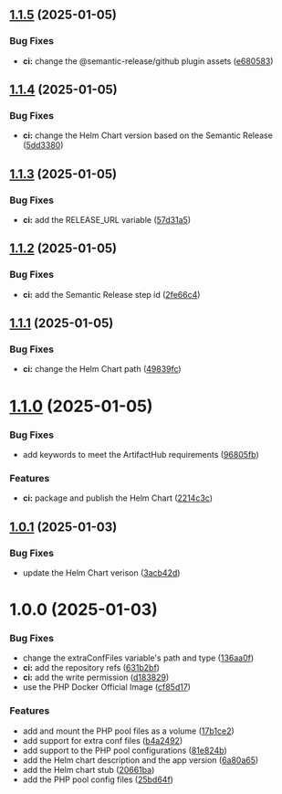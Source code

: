 ## [1.1.5](https://github.com/jacob-cabral/php-fpm/compare/v1.1.4...v1.1.5) (2025-01-05)


### Bug Fixes

* **ci:** change the @semantic-release/github plugin assets ([e680583](https://github.com/jacob-cabral/php-fpm/commit/e680583b27edc409e6c88dad7b5c0b79e4426bb9))

## [1.1.4](https://github.com/jacob-cabral/php-fpm/compare/v1.1.3...v1.1.4) (2025-01-05)


### Bug Fixes

* **ci:** change the Helm Chart version based on the Semantic Release ([5dd3380](https://github.com/jacob-cabral/php-fpm/commit/5dd3380d6119d01d612d0cc85130395f04392153))

## [1.1.3](https://github.com/jacob-cabral/php-fpm/compare/v1.1.2...v1.1.3) (2025-01-05)


### Bug Fixes

* **ci:** add the RELEASE_URL variable ([57d31a5](https://github.com/jacob-cabral/php-fpm/commit/57d31a56e62f098cbf6801b869d2703141a33169))

## [1.1.2](https://github.com/jacob-cabral/php-fpm/compare/v1.1.1...v1.1.2) (2025-01-05)


### Bug Fixes

* **ci:** add the Semantic Release step id ([2fe66c4](https://github.com/jacob-cabral/php-fpm/commit/2fe66c440702e7c7c1e881d94953555c5ac12c83))

## [1.1.1](https://github.com/jacob-cabral/php-fpm/compare/v1.1.0...v1.1.1) (2025-01-05)


### Bug Fixes

* **ci:** change the Helm Chart path ([49839fc](https://github.com/jacob-cabral/php-fpm/commit/49839fc02b71788178c6d6c7f6fd83032149fd32))

# [1.1.0](https://github.com/jacob-cabral/php-fpm/compare/v1.0.1...v1.1.0) (2025-01-05)


### Bug Fixes

* add keywords to meet the ArtifactHub requirements ([96805fb](https://github.com/jacob-cabral/php-fpm/commit/96805fb8c09a7badb38f9ebb9f24bb6236e15a2f))


### Features

* **ci:** package and publish the Helm Chart ([2214c3c](https://github.com/jacob-cabral/php-fpm/commit/2214c3c34dafe54bdf534a1f1163e6d7f761223f))

## [1.0.1](https://github.com/jacob-cabral/php-fpm/compare/v1.0.0...v1.0.1) (2025-01-03)


### Bug Fixes

* update the Helm Chart verison ([3acb42d](https://github.com/jacob-cabral/php-fpm/commit/3acb42d5be94ddd5b851db2b12e546b6cf77d860))

# 1.0.0 (2025-01-03)


### Bug Fixes

* change the extraConfFiles variable's path and type ([136aa0f](https://github.com/jacob-cabral/php-fpm/commit/136aa0f8f03e8028abe279b5270c84ed974c1917))
* **ci:** add the repository refs ([631b2bf](https://github.com/jacob-cabral/php-fpm/commit/631b2bfccb89c212662d99db81dad1bb2c1ea1c8))
* **ci:** add the write permission ([d183829](https://github.com/jacob-cabral/php-fpm/commit/d183829b5f2a1703b6895dee84889113323c5183))
* use the PHP Docker Official Image ([cf85d17](https://github.com/jacob-cabral/php-fpm/commit/cf85d17ce971d2e3a0f1ab889c34c3500e51cc6d))


### Features

* add and mount the PHP pool files as a volume ([17b1ce2](https://github.com/jacob-cabral/php-fpm/commit/17b1ce2b48d590afa669ce791e13e65d8b8fd4a2))
* add support for extra conf files ([b4a2492](https://github.com/jacob-cabral/php-fpm/commit/b4a249223be2f3883475d9af0faf58e4a9892b63))
* add support to the PHP pool configurations ([81e824b](https://github.com/jacob-cabral/php-fpm/commit/81e824bec8653a5cbaa731b56c99abbd46b0c346))
* add the Helm chart description and the app version ([6a80a65](https://github.com/jacob-cabral/php-fpm/commit/6a80a65485df42d2e1e8b8a61e83a0c3ecdc4474))
* add the Helm chart stub ([20661ba](https://github.com/jacob-cabral/php-fpm/commit/20661bae577783564c7cddf3ad4f87c19173eee5))
* add the PHP pool config files ([25bd64f](https://github.com/jacob-cabral/php-fpm/commit/25bd64faa15d4a8c9af63bd19f8ceef30b5d2f91))
